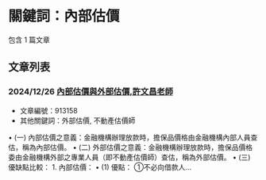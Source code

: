 # 關鍵詞：內部估價

包含 1 篇文章

## 文章列表

### 2024/12/26 [內部估價與外部估價,許文昌老師](../../articles/913158_%E5%85%A7%E9%83%A8%E4%BC%B0%E5%83%B9%E8%88%87%E5%A4%96%E9%83%A8%E4%BC%B0%E5%83%B9%2C%E8%A8%B1%E6%96%87%E6%98%8C%E8%80%81%E5%B8%AB.md)
- 文章編號：913158
- 其他關鍵詞：外部估價, 不動產估價師

• (一) 內部估價之意義：金融機構辦理放款時，擔保品價格由金融機構內部人員查估，稱為內部估價。 • (二) 外部估價之意義：金融機構辦理放款時，擔保品價格委由金融機構外部之專業人員（即不動產估價師）查估，稱為外部估價。 • (三) 優缺點比較： 1. 內部估價： • (1) 優點： ①不必向借款人...
